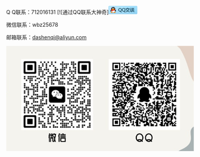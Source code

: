 
Q Q联系：712016131 [![通过QQ联系大神奇][![logo](/imgs/qq.png)](https://wpa.qq.com/msgrd?v=3&uin=712016131&site=qq&menu=yes)  

微信联系：wbz25678  

邮箱联系：dashenqi@aliyun.com  

![dashenqi联系方式](/imgs/contactus.png "dashenqi")

